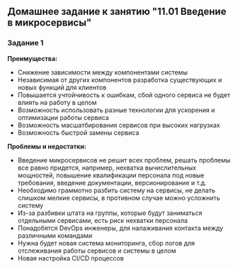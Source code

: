 ## Домашнее задание к занятию "11.01 Введение в микросервисы"

### Задание 1

**Преимущества:**

- Снижение зависимости между компонентами системы
- Независимая от других компонентов разработка существующих и новых функций для клиентов
- Повышается учтойчивость к ошибкам, сбой одного сервиса не будет влиять на работу в целом
- Возможность использовать разные технологии для ускорения и оптимизации работы сервиса 
- Возможность масшатбирования сервисов при высоких нагрузках
- Возможность быстрой замены сервиса

**Проблемы и недостатки:**

- Введение микросервисов не решит всех проблем, решать проблемы все равно придется, например, нехватка вычислительных мощностей,  повышение квалификации персонала под новые требования, введение документации, версионирование и т.д.
- Необходимо граммотно разбить систему на сервисы, не делать слишком мелкие сервисы, в противном случае можно усложнить систему
- Из-за разбивки штата на группы, которые будут заниматься отдельными сервисами, есть риск нехватки персонала
- Понадобятся DevOps инженеры, для налаживания контакта между различными командами
- Нужна будет новая система мониторинга, сбор логов для отслеживания работы сервисов и системы в целом
- Новая настройка CI/CD процессов


